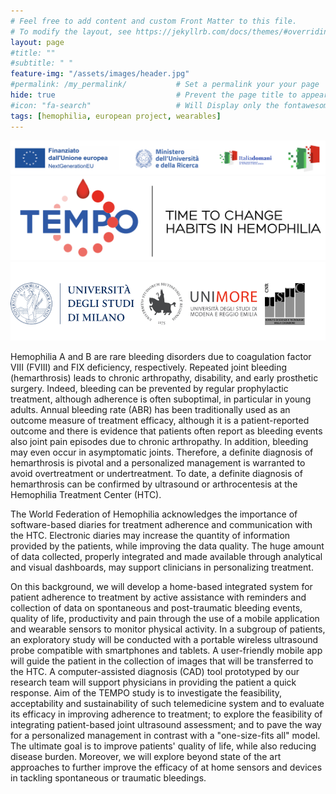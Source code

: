 ```yaml
---
# Feel free to add content and custom Front Matter to this file.
# To modify the layout, see https://jekyllrb.com/docs/themes/#overriding-theme-defaults
layout: page
#title: "" 
#subtitle: " "   
feature-img: "/assets/images/header.jpg" 
#permalink: /my_permalink/           # Set a permalink your your page
hide: true                           # Prevent the page title to appear in the navbar
#icon: "fa-search"                   # Will Display only the fontawesome icon (here: fa-search) and not the title
tags: [hemophilia, european project, wearables]
---
```


<style type="text/css">
    .university-logos {
        height: auto;
        margin-left: auto;
        margin-right: auto;
    }   
</style>

<img src="assets/images/banner_white.png" alt="" style="">
<img src="assets/images/logo_tempo.png" alt="" style="university-logos">
<img src="assets/images/consortium.png">

Hemophilia A and B are rare bleeding disorders due to coagulation factor VIII (FVIII) and FIX deficiency, respectively. Repeated joint
bleeding (hemarthrosis) leads to chronic arthropathy, disability, and early prosthetic surgery. Indeed, bleeding can be prevented by
regular prophylactic treatment, although adherence is often suboptimal, in particular in young adults. Annual bleeding rate (ABR)
has been traditionally used as an outcome measure of treatment efficacy, although it is a patient-reported outcome and there is
evidence that patients often report as bleeding events also joint pain episodes due to chronic arthropathy. In addition, bleeding may
even occur in asymptomatic joints. Therefore, a definite diagnosis of hemarthrosis is pivotal and a personalized management is
warranted to avoid overtreatment or undertreatment. To date, a definite diagnosis of hemarthrosis can be confirmed by ultrasound
or arthrocentesis at the Hemophilia Treatment Center (HTC).

The World Federation of Hemophilia acknowledges the importance of software-based diaries for treatment adherence and
communication with the HTC. Electronic diaries may increase the quantity of information provided by the patients, while improving
the data quality. The huge amount of data collected, properly integrated and made available through analytical and visual
dashboards, may support clinicians in personalizing treatment.

On this background, we will develop a home-based integrated system for patient adherence to treatment by active assistance with
reminders and collection of data on spontaneous and post-traumatic bleeding events, quality of life, productivity and pain through
the use of a mobile application and wearable sensors to monitor physical activity. In a subgroup of patients, an exploratory study will
be conducted with a portable wireless ultrasound probe compatible with smartphones and tablets. A user-friendly mobile app will
guide the patient in the collection of images that will be transferred to the HTC. A computer-assisted diagnosis (CAD) tool prototyped
by our research team will support physicians in providing the patient a quick response. Aim of the TEMPO study is to investigate the
feasibility, acceptability and sustainability of such telemedicine system and to evaluate its efficacy in improving adherence to
treatment; to explore the feasibility of integrating patient-based joint ultrasound assessment; and to pave the way for a personalized
management in contrast with a "one-size-fits all" model. The ultimate goal is to improve patients' quality of life, while also reducing
disease burden. Moreover, we will explore beyond state of the art approaches to further improve the efficacy of at home sensors and
devices in tackling spontaneous or traumatic bleedings.